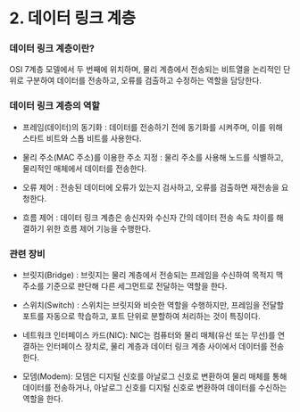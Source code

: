 # 2. 데이터 링크 계층

### 데이터 링크 계층이란?

OSI 7계층 모델에서 두 번째에 위치하며, 물리 계층에서 전송되는 비트열을 논리적인 단위로 구분하여 데이터를 전송하고, 오류를 검출하고 수정하는 역할을 담당한다.

### 데이터 링크 계층의 역할

- 프레임(데이터)의 동기화 : 데이터를 전송하기 전에 동기화를 시켜주며, 이를 위해 스타트 비트와 스톱 비트를 사용한다.

- 물리 주소(MAC 주소)를 이용한 주소 지정 : 물리 주소를 사용해 노드를 식별하고, 물리적인 매체에서 데이터를 전송한다.

- 오류 제어 : 전송된 데이터에 오류가 있는지 검사하고, 오류를 검출하면 재전송을 요청한다.

- 흐름 제어 : 데이터 링크 계층은 송신자와 수신자 간의 데이터 전송 속도 차이를 해결하기 위한 흐름 제어 기능을 수행한다.

### 관련 장비

- 브릿지(Bridge) : 브릿지는 물리 계층에서 전송되는 프레임을 수신하여 목적지 맥 주소를 기준으로 판단해 다른 세그먼트로 전달하는 역할을 한다.

- 스위치(Switch) : 스위치는 브릿지와 비슷한 역할을 수행하지만, 프레임을 전달할 포트를 자동으로 학습하고, 포트 단위로 분할하여 처리하는 것이 특징이다.

- 네트워크 인터페이스 카드(NIC): NIC는 컴퓨터와 물리 매체(유선 또는 무선)를 연결하는 인터페이스 장치로, 물리 계층과 데이터 링크 계층 사이에서 데이터를 전송한다.

- 모뎀(Modem): 모뎀은 디지털 신호를 아날로그 신호로 변환하여 물리 매체를 통해 데이터를 전송하거나, 아날로그 신호를 디지털 신호로 변환하여 데이터를 수신하는 역할을 한다.
